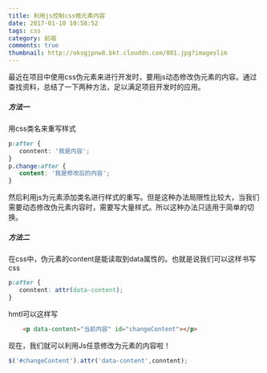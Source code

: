 ```yaml
---
title: 利用js控制css微元素内容
date: 2017-01-10 10:58:52
tags: css
category: 前端
comments: true
thumbnail: http://oksgjpnw8.bkt.clouddn.com/001.jpg?imageslim
---
```


 最近在项目中使用css伪元素来进行开发时，要用js动态修改伪元素的内容。通过查找资料，总结了一下两种方法，足以满足项目开发时的应用。
 <!-- more --> 
 ##### 方法一
 用css类名来重写样式
 ````CSS
 p:after {
    conntent: '我是内容';
 }
 p.change:after {
    content: '我是修改后的内容';
 }
 ````
 然后利用js为元素添加类名进行样式的重写。但是这种办法局限性比较大，当我们需要动态修改伪元素内容时，需要写大量样式。所以这种办法只适用于简单的切换。
 ##### 方法二
 在css中，伪元素的content是能读取到data属性的。也就是说我们可以这样书写css
 ````CSS
 p:after {
    conntent: attr(data-content);
 }
 ````
 hmtl可以这样写
````HTML
    <p data-content="当前内容" id="changeContent"></p>
````
现在，我们就可以利用Js任意修改为元素的内容啦！
````javascript
$('#changeContent').attr('data-content',conntent);
````
